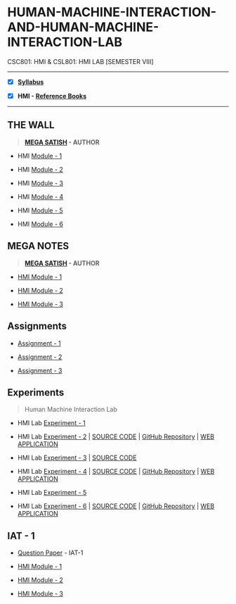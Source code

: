 # HUMAN-MACHINE-INTERACTION-AND-HUMAN-MACHINE-INTERACTION-LAB
 CSC801: HMI & CSL801: HMI LAB [SEMESTER VIII]
 
---
 
 - [X] **[Syllabus](https://github.com/Amey-Thakur/HUMAN-MACHINE-INTERACTION-AND-HUMAN-MACHINE-INTERACTION-LAB/blob/main/MU%20SEM%20VIII%20SYLLABUS.pdf)**
 
 - [X] **HMI - [Reference Books](https://github.com/Amey-Thakur/HUMAN-MACHINE-INTERACTION-AND-HUMAN-MACHINE-INTERACTION-LAB/tree/main/Reference%20Books)**

---
## THE WALL

 >**[MEGA SATISH](https://github.com/msatmod) - AUTHOR**
 
 - HMI [Module - 1](https://github.com/Amey-Thakur/HUMAN-MACHINE-INTERACTION-AND-HUMAN-MACHINE-INTERACTION-LAB/blob/main/THE%20WALL/HMI_Module-1.pdf)
 
 - HMI [Module - 2](https://github.com/Amey-Thakur/HUMAN-MACHINE-INTERACTION-AND-HUMAN-MACHINE-INTERACTION-LAB/blob/main/THE%20WALL/HMI_Module-2.pdf)
 
 - HMI [Module - 3](https://github.com/Amey-Thakur/HUMAN-MACHINE-INTERACTION-AND-HUMAN-MACHINE-INTERACTION-LAB/blob/main/THE%20WALL/HMI_Module-3.pdf)
 
 - HMI [Module - 4](https://github.com/Amey-Thakur/HUMAN-MACHINE-INTERACTION-AND-HUMAN-MACHINE-INTERACTION-LAB/blob/main/THE%20WALL/HMI_Module-4.pdf)
 
 - HMI [Module - 5](https://github.com/Amey-Thakur/HUMAN-MACHINE-INTERACTION-AND-HUMAN-MACHINE-INTERACTION-LAB/blob/main/THE%20WALL/HMI_Module-5.pdf)
 
 - HMI [Module - 6](https://github.com/Amey-Thakur/HUMAN-MACHINE-INTERACTION-AND-HUMAN-MACHINE-INTERACTION-LAB/blob/main/THE%20WALL/HMI_Module-6.pdf)


## MEGA NOTES
 
 >**[MEGA SATISH](https://github.com/msatmod) - AUTHOR**
 
 - [HMI Module - 1](https://github.com/Amey-Thakur/HUMAN-MACHINE-INTERACTION-AND-HUMAN-MACHINE-INTERACTION-LAB/blob/main/MEGA%20NOTES/HMI_Module-1.pdf)
 
 - [HMI Module - 2](https://github.com/Amey-Thakur/HUMAN-MACHINE-INTERACTION-AND-HUMAN-MACHINE-INTERACTION-LAB/blob/main/MEGA%20NOTES/HMI_Module-2.pdf)
 
 - [HMI Module - 3](https://github.com/Amey-Thakur/HUMAN-MACHINE-INTERACTION-AND-HUMAN-MACHINE-INTERACTION-LAB/blob/main/MEGA%20NOTES/HMI_Module-3.pdf)


## Assignments

 - [Assignment - 1](https://github.com/Amey-Thakur/HUMAN-MACHINE-INTERACTION-AND-HUMAN-MACHINE-INTERACTION-LAB/blob/main/Assignments/AMEY_B-50_HMI_ASSIGNMENT-1.pdf)
 
 - [Assignment - 2](https://github.com/Amey-Thakur/HUMAN-MACHINE-INTERACTION-AND-HUMAN-MACHINE-INTERACTION-LAB/blob/main/Assignments/AMEY_B-50_HMI_ASSIGNMENT-2.pdf)
 
 - [Assignment - 3](https://github.com/Amey-Thakur/HUMAN-MACHINE-INTERACTION-AND-HUMAN-MACHINE-INTERACTION-LAB/blob/main/Assignments/AMEY_B-50_HMI_ASSIGNMENT-3.pdf)


## Experiments
 
 >Human Machine Interaction Lab

 - HMI Lab [Experiment - 1](https://github.com/Amey-Thakur/HUMAN-MACHINE-INTERACTION-AND-HUMAN-MACHINE-INTERACTION-LAB/blob/main/Experiments/Experiment%201/AMEY_B-50_HMI_EXPERIMENT-1.pdf)
 
 - HMI Lab [Experiment - 2](https://github.com/Amey-Thakur/HUMAN-MACHINE-INTERACTION-AND-HUMAN-MACHINE-INTERACTION-LAB/blob/main/Experiments/Experiment%202/AMEY_B-50_HMI_EXPERIMENT-2.pdf) | [SOURCE CODE](https://github.com/Amey-Thakur/HUMAN-MACHINE-INTERACTION-AND-HUMAN-MACHINE-INTERACTION-LAB/tree/main/Experiments/Experiment%202/SOURCE%20CODE) | [GitHub Repository](https://github.com/Amey-Thakur/MATH-SPRINT-GAME) | [WEB APPLICATION](https://amey-thakur.github.io/MATH-SPRINT-GAME)
 
 - HMI Lab [Experiment - 3](https://github.com/Amey-Thakur/HUMAN-MACHINE-INTERACTION-AND-HUMAN-MACHINE-INTERACTION-LAB/blob/main/Experiments/Experiment%203/AMEY_B-50_HMI_EXPERIMENT-3.pdf) | [SOURCE CODE](https://github.com/Amey-Thakur/HUMAN-MACHINE-INTERACTION-AND-HUMAN-MACHINE-INTERACTION-LAB/tree/main/Experiments/Experiment%203/SOURCE%20CODE)

 - HMI Lab [Experiment - 4](https://github.com/Amey-Thakur/HUMAN-MACHINE-INTERACTION-AND-HUMAN-MACHINE-INTERACTION-LAB/blob/main/Experiments/Experiment%204/AMEY_B-50_HMI_EXPERIMENT-4.pdf) | [SOURCE CODE](https://github.com/Amey-Thakur/HUMAN-MACHINE-INTERACTION-AND-HUMAN-MACHINE-INTERACTION-LAB/tree/main/Experiments/Experiment%204/Source%20Code) | [GitHub Repository](https://github.com/Amey-Thakur/ATVM-INTERFACE) | [WEB APPLICATION](https://amey-thakur.github.io/ATVM-INTERFACE)
 
 - HMI Lab [Experiment - 5](https://github.com/Amey-Thakur/HUMAN-MACHINE-INTERACTION-AND-HUMAN-MACHINE-INTERACTION-LAB/blob/main/Experiments/Experiment%205/AMEY_B-50_HMI_EXPERIMENT-5.pdf)
 
 - HMI Lab [Experiment - 6](https://github.com/Amey-Thakur/HUMAN-MACHINE-INTERACTION-AND-HUMAN-MACHINE-INTERACTION-LAB/blob/main/Experiments/Experiment%206/AMEY_B-50_HMI_EXPERIMENT-6.pdf) | [SOURCE CODE](https://github.com/Amey-Thakur/HUMAN-MACHINE-INTERACTION-AND-HUMAN-MACHINE-INTERACTION-LAB/tree/main/Experiments/Experiment%206/SOURCE%20CODE) | [GitHub Repository](https://github.com/Amey-Thakur/CLOUD-SERVICES-WEBSITE) | [WEB APPLICATION](https://amey-thakur.github.io/CLOUD-SERVICES-WEBSITE)


## IAT - 1

 - [Question Paper](https://github.com/Amey-Thakur/HUMAN-MACHINE-INTERACTION-AND-HUMAN-MACHINE-INTERACTION-LAB/blob/main/IAT-1/HMI%20IAT-1%20Question%20Paper.pdf) - IAT-1
 
 - [HMI Module - 1](https://github.com/Amey-Thakur/HUMAN-MACHINE-INTERACTION-AND-HUMAN-MACHINE-INTERACTION-LAB/blob/main/IAT-1/HMI_Module-1.pdf)
 
 - [HMI Module - 2](https://github.com/Amey-Thakur/HUMAN-MACHINE-INTERACTION-AND-HUMAN-MACHINE-INTERACTION-LAB/blob/main/IAT-1/HMI_Module-2.pdf)
 
 - [HMI Module - 3](https://github.com/Amey-Thakur/HUMAN-MACHINE-INTERACTION-AND-HUMAN-MACHINE-INTERACTION-LAB/blob/main/IAT-1/HMI_Module-3.pdf)


